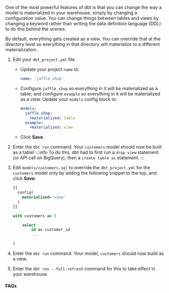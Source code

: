 One of the most powerful features of dbt is that you can change the way a model is materialized in your warehouse, simply by changing a configuration value.  You can change things between tables and views by changing a keyword rather than writing the data definition language (DDL) to do this behind the scenes.

By default, everything gets created as a view. You can override that at the directory level so everything in that directory will materialize to a different materialization.

1. Edit your `dbt_project.yml` file.
    - Update your project `name` to:
      <File name='dbt_project.yml'>

      ```yaml
      name: 'jaffle_shop'
      ```

      </File>
    - Configure `jaffle_shop` so everything in it will be materialized as a table; and configure `example` so everything in it will be materialized as a view. Update your `models` config block to:

      <File name='dbt_project.yml'>

      ```yaml
      models:
        jaffle_shop:
          +materialized: table
        example:
          +materialized: view
      ```

      </File>
    - Click **Save**.

2. Enter the `dbt run` command. Your `customers` model should now be built as a table!
    :::info
    To do this, dbt had to first run a `drop view` statement (or API call on BigQuery), then a `create table as` statement.
    :::

3. Edit `models/customers.sql`  to override the `dbt_project.yml` for the `customers` model only by adding the following snippet to the top, and click **Save**:  

    <File name='models/customers.sql'>

    ```sql
    {{
      config(
        materialized='view'
      )
    }}

    with customers as (

        select
            id as customer_id
            ...

    )

    ```

    </File>

4. Enter the `dbt run` command. Your model, `customers` should now build as a view.
5. Enter the `dbt run --full-refresh` command for this to take effect in your warehouse.

#### FAQs

<FAQ path="Models/available-materializations" />
<FAQ path="Project/which-materialization" />
<FAQ path="Models/available-configurations" />
